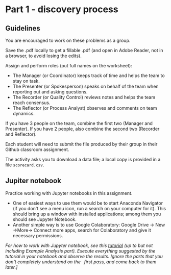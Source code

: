 # Part 1 - discovery process 

## Guidelines

You are encouraged to work on these problems as a group. 

Save  the .pdf locally to get a fillable .pdf (and open in Adobe Reader, not in a browser, to avoid losing the edits). 

Assign and perform roles (put full names on the worksheet): 
* The Manager (or Coordinator) keeps track of time and helps the team to stay on task. 
* The Presenter (or Spokesperson) speaks on behalf of the team when reporting out and asking questions. 
* The Recorder (or Quality Control) reviews notes and helps the team reach consensus. 
* The Reflector (or Process Analyst) observes and comments on team dynamics.

If you have 3 people on the team, combine the first two (Manager and Presenter). 
If you have 2 people, also combine the second two (Recorder and Reflector).

Each student will need to submit the file produced by their group in their Github classroom assignment.   
 
The activity asks you to download a data file; a local copy is provided in a file ```scorecard.csv```.


## Jupiter notebook
Practice working with Jupyter notebooks in this assignment. 
* One of easiest ways to use them would be to start Anaconda Navigator (if you don't see a menu icon, run a search on your computer for it). This should bring up a window with installed applications; among them you should see Jupyter Notebook.
* Another simple way is to use Google Colaboratory: Google Drive -> New ->More-> Connect more apps, search for Colaboratory and give it necessary permissions.

*For how to work with Jupyter notebook, see this [tutorial](
https://www.dataquest.io/blog/jupyter-notebook-tutorial/) (up to but not including Example Analysis part). Execute everything suggested by the tutorial in your notebook and observe the results. Ignore the parts that you don't completely understand on the  first pass, and come back to them later.]*